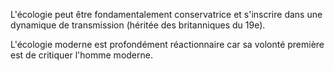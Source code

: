 L'écologie peut être fondamentalement conservatrice et s'inscrire dans une dynamique de transmission (héritée des britanniques du 19e).

L'écologie moderne est profondément réactionnaire car sa volonté première est de critiquer l'homme moderne.
